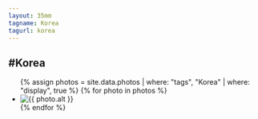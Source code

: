 ```yaml
---
layout: 35mm
tagname: Korea
tagurl: korea
---
```


<h2>#Korea</h2>
<ul class="photo-list korea">
    {% assign photos = site.data.photos
        | where: "tags", "Korea"
        | where: "display", true
    %}
    {% for photo in photos %}
    <li class="photo-item aos-jeehye">
        <a class="modal-link">
        <img alt="{{ photo.alt }}" src="{{ photo.link }}">
        </a>
    </li>
    {% endfor %}
</ul>
